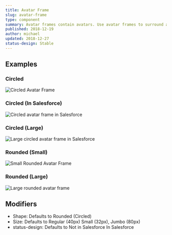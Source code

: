 ```yaml
---
title: Avatar Frame
slug: avatar-frame
type: component
summary: Avatar frames contain avatars. Use avatar frames to surround avatars and add statuses and resize.
published: 2018-12-19
author: michael
updated: 2018-12-27
status-design: Stable
---
```


##  Examples

### Circled
![Circled Avatar Frame](/static/images/avatar-frame-circled.png)

### Circled (In Salesforce)
![Circled avatar frame in Salesforce](/static/images/avatar-frame-salesforce.png)

### Circled (Large)
![Large circled avatar frame in Salesforce](/static/images/avatar-frame-circled-large.png)

### Rounded (Small)
![Small Rounded Avatar Frame](/static/images/avatar-frame-rounded-small.png)

### Rounded (Large)
![Large rounded avatar frame](/static/images/avatar-frame-rounded-large.png)

## Modifiers
* Shape: Defaults to Rounded (Circled)
* Size: Defaults to Regular (40px) Small (32px), Jumbo (80px)
* status-design: Defaults to Not in Salesforce In Salesforce